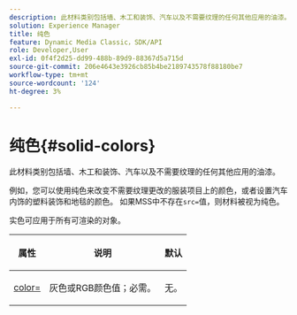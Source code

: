 ```yaml
---
description: 此材料类别包括墙、木工和装饰、汽车以及不需要纹理的任何其他应用的油漆。
solution: Experience Manager
title: 纯色
feature: Dynamic Media Classic，SDK/API
role: Developer,User
exl-id: 0f4f2d25-dd99-488b-89d9-88367d5a715d
source-git-commit: 206e4643e3926cb85b4be2189743578f88180be7
workflow-type: tm+mt
source-wordcount: '124'
ht-degree: 3%

---
```


# 纯色{#solid-colors}

此材料类别包括墙、木工和装饰、汽车以及不需要纹理的任何其他应用的油漆。

例如，您可以使用纯色来改变不需要纹理更改的服装项目上的颜色，或者设置汽车内饰的塑料装饰和地毯的颜色。 如果MSS中不存在`src=`值，则材料被视为纯色。

实色可应用于所有可渲染的对象。

<table id="table_9245240311A44659A74C7A5EDD7D1503"> 
 <thead> 
  <tr> 
   <th colname="col1" class="entry"> <p>属性 </p> </th> 
   <th colname="col2" class="entry"> <p>说明 </p> </th> 
   <th colname="col3" class="entry"> <p>默认 </p> </th> 
  </tr> 
 </thead>
 <tbody> 
  <tr> 
   <td colname="col1"> <p> <a href="../../../../../../ir-api/http-protocol/image-rendering-api-ref/c-ir-http-protocol-ref/c-ir-http-protocol-command-reference/r-ir-http-color.md#reference-ea3cba9edfe94dbab86d8f123a9ed0aa" type="reference" format="dita" scope="local"> <span class="codeph"> color=  </span> </a> </p> </td> 
   <td colname="col2"> <p> 灰色或RGB颜色值；必需。 </p> </td> 
   <td colname="col3"> <p>无。 </p> </td> 
  </tr> 
 </tbody> 
</table>
